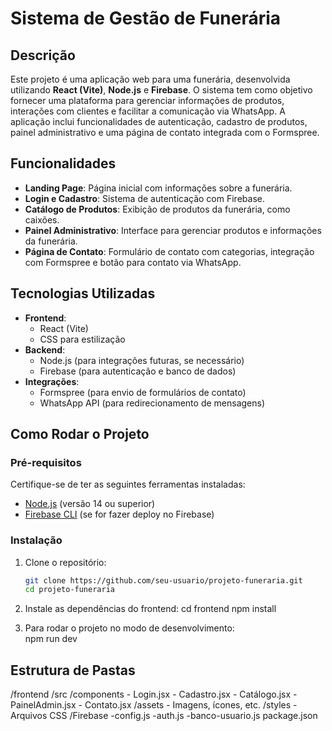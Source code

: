 # Sistema de Gestão de Funerária

## Descrição

Este projeto é uma aplicação web para uma funerária, desenvolvida utilizando **React (Vite)**, **Node.js** e **Firebase**. O sistema tem como objetivo fornecer uma plataforma para gerenciar informações de produtos, interações com clientes e facilitar a comunicação via WhatsApp. A aplicação inclui funcionalidades de autenticação, cadastro de produtos, painel administrativo e uma página de contato integrada com o Formspree.

## Funcionalidades

- **Landing Page**: Página inicial com informações sobre a funerária.
- **Login e Cadastro**: Sistema de autenticação com Firebase.
- **Catálogo de Produtos**: Exibição de produtos da funerária, como caixões.
- **Painel Administrativo**: Interface para gerenciar produtos e informações da funerária.
- **Página de Contato**: Formulário de contato com categorias, integração com Formspree e botão para contato via WhatsApp.

## Tecnologias Utilizadas

- **Frontend**: 
  - React (Vite)
  - CSS para estilização
- **Backend**:
  - Node.js (para integrações futuras, se necessário)
  - Firebase (para autenticação e banco de dados)
- **Integrações**:
  - Formspree (para envio de formulários de contato)
  - WhatsApp API (para redirecionamento de mensagens)

## Como Rodar o Projeto

### Pré-requisitos

Certifique-se de ter as seguintes ferramentas instaladas:

- [Node.js](https://nodejs.org/) (versão 14 ou superior)
- [Firebase CLI](https://firebase.google.com/docs/cli) (se for fazer deploy no Firebase)

### Instalação

1. Clone o repositório:
   ```bash
   git clone https://github.com/seu-usuario/projeto-funeraria.git
   cd projeto-funeraria

2. Instale as dependências do frontend:
    cd frontend
    npm install

3. Para rodar o projeto no modo de desenvolvimento:  
    npm run dev

## Estrutura de Pastas
/frontend
  /src
    /components
      - Login.jsx
      - Cadastro.jsx
      - Catálogo.jsx
      - PainelAdmin.jsx
      - Contato.jsx
    /assets
      - Imagens, ícones, etc.
    /styles
      - Arquivos CSS
    /Firebase
        -config.js
        -auth.js
        -banco-usuario.js
  package.json
